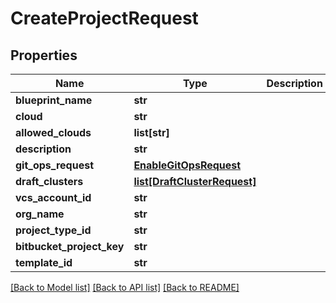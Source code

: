 # CreateProjectRequest

## Properties
Name | Type | Description | Notes
------------ | ------------- | ------------- | -------------
**blueprint_name** | **str** |  | [optional] 
**cloud** | **str** |  | [optional] 
**allowed_clouds** | **list[str]** |  | [optional] 
**description** | **str** |  | [optional] 
**git_ops_request** | [**EnableGitOpsRequest**](EnableGitOpsRequest.md) |  | [optional] 
**draft_clusters** | [**list[DraftClusterRequest]**](DraftClusterRequest.md) |  | [optional] 
**vcs_account_id** | **str** |  | [optional] 
**org_name** | **str** |  | [optional] 
**project_type_id** | **str** |  | [optional] 
**bitbucket_project_key** | **str** |  | [optional] 
**template_id** | **str** |  | [optional] 

[[Back to Model list]](../README.md#documentation-for-models) [[Back to API list]](../README.md#documentation-for-api-endpoints) [[Back to README]](../README.md)

